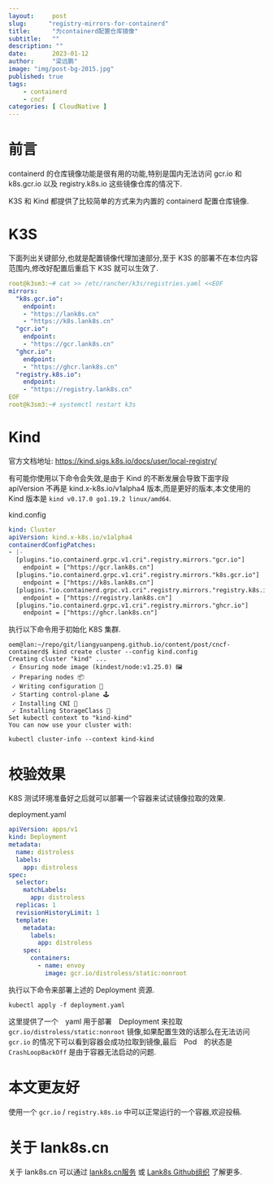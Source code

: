 ```yaml
---
layout:     post 
slug:      "registry-mirrors-for-containerd"
title:      "为containerd配置仓库镜像"
subtitle:   ""
description: ""
date:       2023-01-12
author:     "梁远鹏"
image: "img/post-bg-2015.jpg"
published: true
tags:
    - containerd 
    - cncf
categories: [ CloudNative ]
---
```


# 前言    

containerd 的仓库镜像功能是很有用的功能,特别是国内无法访问 gcr.io 和 k8s.gcr.io 以及 registry.k8s.io 这些镜像仓库的情况下.

K3S 和 Kind 都提供了比较简单的方式来为内置的 containerd 配置仓库镜像.

# K3S   

下面列出关键部分,也就是配置镜像代理加速部分,至于 K3S 的部署不在本位内容范围内,修改好配置后重启下 K3S 就可以生效了.

```yaml
root@k3sm3:~# cat >> /etc/rancher/k3s/registries.yaml <<EOF
mirrors:
  "k8s.gcr.io":
    endpoint:
    - "https://lank8s.cn"
    - "https://k8s.lank8s.cn"
  "gcr.io":
    endpoint:
    - "https://gcr.lank8s.cn"
  "ghcr.io":
    endpoint:
    - "https://ghcr.lank8s.cn"
  "registry.k8s.io":
    endpoint:
    - "https://registry.lank8s.cn"
EOF
root@k3sm3:~# systemctl restart k3s
```

# Kind  

官方文档地址: https://kind.sigs.k8s.io/docs/user/local-registry/

有可能你使用以下命令会失效,是由于 Kind 的不断发展会导致下面字段 apiVersion 不再是 kind.x-k8s.io/v1alpha4 版本,而是更好的版本,本文使用的 Kind 版本是 `kind v0.17.0 go1.19.2 linux/amd64`.

kind.config 
```yaml
kind: Cluster
apiVersion: kind.x-k8s.io/v1alpha4
containerdConfigPatches:
- |-
  [plugins."io.containerd.grpc.v1.cri".registry.mirrors."gcr.io"]
    endpoint = ["https://gcr.lank8s.cn"]
  [plugins."io.containerd.grpc.v1.cri".registry.mirrors."k8s.gcr.io"]
    endpoint = ["https://k8s.lank8s.cn"]
  [plugins."io.containerd.grpc.v1.cri".registry.mirrors."registry.k8s.io"]
    endpoint = ["https://registry.lank8s.cn"]
  [plugins."io.containerd.grpc.v1.cri".registry.mirrors."ghcr.io"]
    endpoint = ["https://ghcr.lank8s.cn"]
```

执行以下命令用于初始化 K8S 集群.

```shell
oem@lan:~/repo/git/liangyuanpeng.github.io/content/post/cncf-containerd$ kind create cluster --config kind.config 
Creating cluster "kind" ...
 ✓ Ensuring node image (kindest/node:v1.25.0) 🖼 
 ✓ Preparing nodes 📦  
 ✓ Writing configuration 📜 
 ✓ Starting control-plane 🕹️ 
 ✓ Installing CNI 🔌 
 ✓ Installing StorageClass 💾 
Set kubectl context to "kind-kind"
You can now use your cluster with:

kubectl cluster-info --context kind-kind
```  

# 校验效果

K8S 测试环境准备好之后就可以部署一个容器来试试镜像拉取的效果.

deployment.yaml
```yaml
apiVersion: apps/v1
kind: Deployment
metadata:
  name: distroless
  labels:
    app: distroless
spec:
  selector:
    matchLabels:
      app: distroless
  replicas: 1
  revisionHistoryLimit: 1
  template:
    metadata:
      labels:
        app: distroless
    spec:
      containers:
        - name: envoy
          image: gcr.io/distroless/static:nonroot
```

执行以下命令来部署上述的 Deployment 资源.
```shell
kubectl apply -f deployment.yaml
```

这里提供了一个　yaml 用于部署　Deployment 来拉取 `gcr.io/distroless/static:nonroot` 镜像,如果配置生效的话那么在无法访问　`gcr.io` 的情况下可以看到容器会成功拉取到镜像,最后　Pod　的状态是 `CrashLoopBackOff` 是由于容器无法启动的问题.

# 本文更友好

使用一个 `gcr.io` / `registry.k8s.io` 中可以正常运行的一个容器,欢迎投稿.

# 关于 lank8s.cn

关于 lank8s.cn 可以通过 [lank8s.cn服务](https://liangyuanpeng.com/post/cncf-kubernetes/service-lank8s.cn/) 或 [Lank8s Github组织](https://github.com/lank8s) 了解更多.

